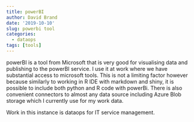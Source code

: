 ```yaml
---
title: powerBI
author: David Brand
date: '2019-10-10'
slug: powerbi tool
categories:
  - dataops
tags: [tools]
---
```


powerBI is a tool from Microsoft that is very good for visualising data and publishing to the powerBI service.
I use it at work where we have substantial access to microsoft tools.
This is not a limiting factor however because similarly to working in R IDE with markdown and shiny, it is possible to include both python and R code with powerBi. There is also convenient connectors to almost any data source including Azure Blob storage which I currently use for my work data.

Work in this instance is dataops for IT service management.